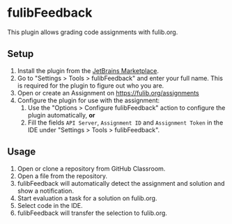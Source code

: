 # fulibFeedback

This plugin allows grading code assignments with fulib.org.

## Setup

1. Install the plugin from the [JetBrains Marketplace](https://plugins.jetbrains.com/plugin/23254-fulibfeedback).
2. Go to "Settings > Tools > fulibFeedback" and enter your full name. This is required for the plugin to figure out who you are.
3. Open or create an Assignment on https://fulib.org/assignments
4. Configure the plugin for use with the assignment:
   1. Use the "Options > Configure fulibFeedback" action to configure the plugin automatically, **or**
   2. Fill the fields `API Server`, `Assignment ID` and `Assignment Token` in the IDE under "Settings > Tools > fulibFeedback".

## Usage

1. Open or clone a repository from GitHub Classroom.
2. Open a file from the repository.
3. fulibFeedback will automatically detect the assignment and solution and show a notification.
4. Start evaluation a task for a solution on fulib.org.
5. Select code in the IDE.
6. fulibFeedback will transfer the selection to fulib.org.
